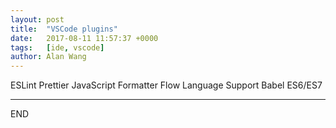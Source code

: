 ```yaml
---
layout: post
title:  "VSCode plugins"
date:   2017-08-11 11:57:37 +0000
tags:   [ide, vscode]
author: Alan Wang
---
```

ESLint
Prettier JavaScript Formatter
Flow Language Support
Babel ES6/ES7


---
END
